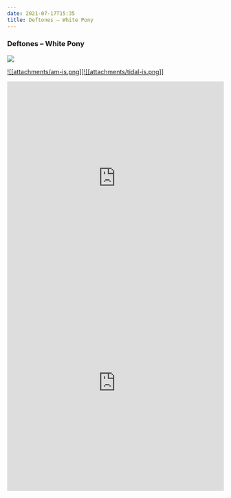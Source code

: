 ```yaml
---
date: 2021-07-17T15:35
title: Deftones – White Pony
---
```

### Deftones – White Pony
[![](https://img.discogs.com/Pb1vaoaJlWqHU5mJ8sQOje64EB8=/fit-in/600x600/filters:strip_icc():format(jpeg):mode_rgb():quality(90)/discogs-images/R-1384932-1215052424.jpeg.jpg)][1] 

[1]: https://www.discogs.com/release/1384932
[2]: https://music.apple.com/us/album/1099848709
[3]: https://listen.tidal.com/album/68626890

[![[attachments/am-is.png]]][2][![[attachments/tidal-is.png]]][3]

<iframe allow="autoplay *; encrypted-media *; fullscreen *" frameborder="0" height="450" style="width:100%;max-width:660px;overflow:hidden;background:transparent;" sandbox="allow-forms allow-popups allow-same-origin allow-scripts allow-storage-access-by-user-activation allow-top-navigation-by-user-activation" src="https://embed.music.apple.com/us/album/turn-blue/1099848709"></iframe>
<div style="position: relative; padding-bottom: 100%; height: 0; overflow: hidden; max-width: 100%;"><iframe src="https://embed.tidal.com/albums/68626890?layout=gridify" frameborder= "0" allowfullscreen style="position: absolute; top: 0; left: 0; width: 100%; height: 1px; min-height: 100%; margin: 0 auto;"></iframe></div>